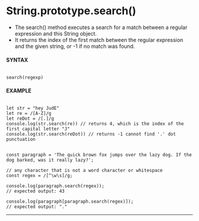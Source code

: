# String.prototype.search()

- The search() method executes a search for a match between a regular expression and this String object.
- It returns the index of the first match between the regular expression and the given string, or -1 if no match was found.

#### **SYNTAX**

```

search(regexp)

```

#### **EXAMPLE**

```

let str = "hey JudE"
let re = /[A-Z]/g
let reDot = /[.]/g
console.log(str.search(re)) // returns 4, which is the index of the first capital letter "J"
console.log(str.search(reDot)) // returns -1 cannot find '.' dot punctuation

```

```

const paragraph = 'The quick brown fox jumps over the lazy dog. If the dog barked, was it really lazy?';

// any character that is not a word character or whitespace
const regex = /[^\w\s]/g;

console.log(paragraph.search(regex));
// expected output: 43

console.log(paragraph[paragraph.search(regex)]);
// expected output: "."

```

---

